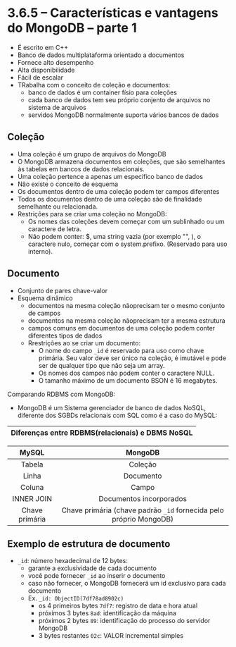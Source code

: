 # 3.6.5 – Características e vantagens do MongoDB – parte 1

- É escrito em C++
- Banco de dados multiplataforma orientado a documentos
- Fornece alto desempenho
- Alta disponibilidade
- Fácil de escalar
- TRabalha com o conceito de coleção e documentos:
  - banco de dados é um container físio para coleções
  - cada banco de dados tem seu próprio conjento de arquivos no sistema de arquivos
  - servidos MongoDB normalmente suporta vários bancos de dados

## Coleção

- Uma coleção é um grupo de arquivos do MongoDB
- O MongoDB armazena documentos em coleções, que são semelhantes às tabelas em bancos de dados relacionais.
- Uma coleção pertence a apenas um específico banco de dados
- Não existe o conceito de esquema 
- Os documentos dentro de uma coleção podem ter campos diferentes
- Todos os documentos dentro de uma coleção são de finalidade semelhante ou relacionada.
- Restrições para se criar uma coleção no MongoDB:
  - Os nomes das coleções devem começar com um sublinhado ou um caractere de letra.
  - Não podem conter: $, uma string vazia (por exemplo "", ), o caractere nulo, começar com o system.prefixo. (Reservado para uso interno).

## Documento

- Conjunto de pares chave-valor
- Esquema dinâmico
  - documentos na mesma coleção nãoprecisam ter o mesmo conjunto de campos
  - documentos na mesma coleção nãoprecisam ter a mesma estrutura
  - campos comuns em documentos de uma coleção podem conter diferentes tipos de dados
  - Rrestrições ao se criar um documento:
    - O nome do campo ```_id``` é reservado para uso como chave primária. Seu valor deve ser único na coleção, é imutável e pode ser de qualquer tipo que não seja um array.
    - Os nomes dos campos não podem conter o caractere NULL.
    - O tamanho máximo de um documento BSON é 16 megabytes.

Comparando RDBMS com MongoDB:

- MongoDB é um Sistema gerenciador de banco de dados NoSQL, diferente dos SGBDs relacionais com SQL como é a caso do MySQL:

|Diferenças entre RDBMS(relacionais) e DBMS NoSQL|
|-|

| MySQL         | MongoDB|
|:----:         | :-----:|
|Tabela         | Coleção|
|Linha          | Documento|
|Coluna         | Campo|
|INNER JOIN     | Documentos incorporados|
|Chave primária | Chave primária (chave padrão ```_id``` fornecida pelo próprio MongoDB)|

## Exemplo de estrutura de documento

- ```_id```: número hexadecimal de 12 bytes:
  - garante a exclusividade de cada documento
  - você pode fornecer ```_id``` ao inserir o documento
  - caso não fornecer, o MongoDB fornecerá um id exclusivo para cada documento
  - Ex. ```_id: ObjectID(7df78ad8902c)```
    - os 4 primeiros bytes ```7df7```: registro de data e hora atual
    - próximos 3 bytes ```8ad```: identificação da máquina
    - próximos 2 bytes ```89```: identificação do processo do servidor MongoDB
    - 3 bytes restantes ```02c```: VALOR incremental simples





